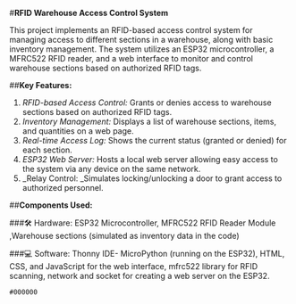 #**RFID Warehouse Access Control System**

This project implements an RFID-based access control system for managing access to different sections in a warehouse, along with basic inventory management. The system utilizes an ESP32 microcontroller, a MFRC522 RFID reader, and a web interface to monitor and control warehouse sections based on authorized RFID tags.

##**Key Features:**

1. _RFID-based Access Control:_ Grants or denies access to warehouse sections based on authorized RFID tags.
2. _Inventory Management:_ Displays a list of warehouse sections, items, and quantities on a web page.
3. _Real-time Access Log:_ Shows the current status (granted or denied) for each section.
4. _ESP32 Web Server:_ Hosts a local web server allowing easy access to the system via any device on the same network.
5. _Relay Control: _Simulates locking/unlocking a door to grant access to authorized personnel.

##**Components Used:** 

###:hammer_and_wrench: Hardware: ESP32 Microcontroller, MFRC522 RFID Reader Module ,Warehouse sections (simulated as inventory data in the code)

###:computer: Software: Thonny IDE- MicroPython (running on the ESP32), HTML, CSS, and JavaScript for the web interface, mfrc522 library for RFID scanning, network and socket for creating a web server on the ESP32.

`#000000`

